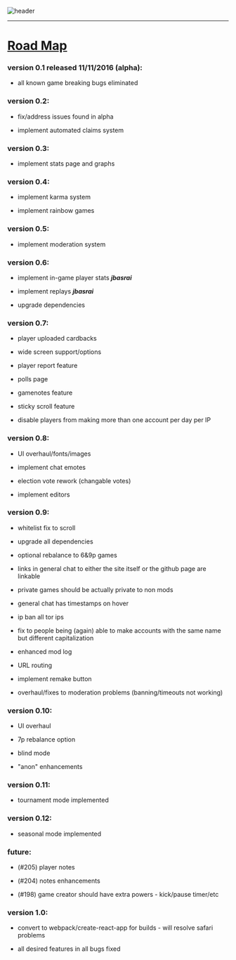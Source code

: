 ![header](https://cdn.discordapp.com/attachments/335071937350860801/357617077881667584/hello1234.jpeg)  

***

# [Road Map](https://github.com/cozuya/secret-hitler/blob/master/docs/roadmap.txt)

### version 0.1 released 11/11/2016 (alpha):

- all known game breaking bugs eliminated


### version 0.2:

- fix/address issues found in alpha

- implement automated claims system


### version 0.3:

- implement stats page and graphs


### version 0.4:

- implement karma system

- implement rainbow games


### version 0.5:

- implement moderation system


### version 0.6:

- implement in-game player stats ***jbasrai***

- implement replays ***jbasrai***

- upgrade dependencies


### version 0.7:

- player uploaded cardbacks

- wide screen support/options

- player report feature

- polls page

- gamenotes feature

- sticky scroll feature

- disable players from making more than one account per day per IP


### version 0.8:

- UI overhaul/fonts/images

- implement chat emotes

- election vote rework (changable votes)

- implement editors


### version 0.9:

- whitelist fix to scroll

- upgrade all dependencies

- optional rebalance to 6&9p games

- links in general chat to either the site itself or the github page are linkable

- private games should be actually private to non mods

- general chat has timestamps on hover

- ip ban all tor ips

- fix to people being (again) able to make accounts with the same name but different capitalization

- enhanced mod log

- URL routing

- implement remake button

- overhaul/fixes to moderation problems (banning/timeouts not working)


### version 0.10:

- UI overhaul

- 7p rebalance option

- blind mode

- "anon" enhancements


### version 0.11:

- tournament mode implemented


### version 0.12:

- seasonal mode implemented


### future:

- (#205) player notes

- (#204) notes enhancements

- (#198) game creator should have extra powers - kick/pause timer/etc


### version 1.0:

- convert to webpack/create-react-app for builds - will resolve safari problems

- all desired features in all bugs fixed
